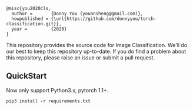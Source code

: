 ```
@misc{you2020cls,
  author =       {Donny You (youansheng@gmail.com)},
  howpublished = {\url{https://github.com/donnyyou/torch-classification.git}},
  year =         {2020}
}
```
This repository provides the source code for Image Classification. We'll do our best to keep this repository up-to-date.  If you do find a problem about this repository, please raise an issue or submit a pull request.

## QuickStart
Now only support Python3.x, pytorch 1.1+.

```
pip3 install -r requirements.txt
```

